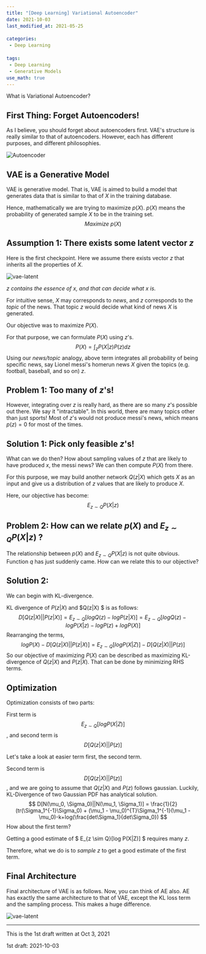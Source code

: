 ```yaml
---
title: "[Deep Learning] Variational Autoencoder"
date: 2021-10-03
last_modified_at: 2021-05-25

categories:
 - Deep Learning 

tags:
 - Deep Learning
 - Generative Models 
use_math: true
---
```




What is Variational Autoencoder?



## First Thing: Forget Autoencoders!

As I believe, you should forget about autoencoders first. VAE's structure is really similar to that of autoencoders. However, each has different purposes, and different philosophies.

 ![Autoencoder](..\..\assets\images\AE_VAE\AE_FULL.png)



## VAE is a Generative Model

VAE is generative model. That is, VAE is aimed to build a model that generates data that is similar to that of $X$ in the training database. 

Hence, mathematically we are trying to maximize $p(X)$. $p(X)$ means the probability of generated sample $X$ to be in the training set.
$$
Maximize \  p(X)
$$

## Assumption 1: There exists some latent vector $z$

Here is the first checkpoint.  Here we assume there exists vector $z$ that inherits all the properties of $X$. 

![vae-latent](..\..\assets\images\AE_VAE\VAE_latent.png)

*$z$ contains the essence of $x$, and that can decide what x is.*

For intuitive sense, $X$ may corresponds to *news*, and $z$ corresponds to the *topic* of the news. That topic $z$ would decide what kind of news $X$ is generated. 

Our objective was to maximize $P(X)$.

For that purpose, we can formulate $P(X)$ using $z$'s.
$$
P(X) = \int_{z} {P(X|z) P(z) dz}
$$
Using our *news/topic* analogy, above term integrates all probability of being specific news, say Lionel messi's homerun news $X$ given the topics (e.g. football, baseball, and so on) $z$.



## Problem 1: Too many of $z$'s!

However, integrating over $z$ is really hard, as there are so many $z$'s possible out there. We say it "intractable". In this world, there are many topics other than just sports! Most of $z$'s would not produce messi's news, which means $p(z) = 0$ for most of the times.



## Solution 1: Pick only feasible $z$'s!

What can we do then?  How about sampling values of $z$ that are likely to have produced $x$, the messi news? We can then compute $P(X)$ from there.

For this purpose, we may build another network $Q(z|X)$ which gets $X$ as an input and give us a distribution of $z$ values that are likely to produce $X$.



Here, our objective has become:
$$
E_{z \sim Q} {P(X|z)}
$$
 

## Problem 2: How can we relate $p(X)$ and $E_{z \sim Q} {P(X|z)}$ ?

The relationship between $p(X)$ and $E_{z \sim Q} {P(X|z)}$ is not quite obvious. Function $q$ has just suddenly came. How can we relate this to our objective?



## Solution 2: 

We can begin with KL-divergence.

KL divergence of $P(z|X)$ and $Q(z|X) $ is as follows:
$$
D[Q(z|X) || P(z|X)] = E_{z \sim Q}[log Q(z) - logP(z|X)] = E_{z \sim Q}[log Q(z) - logP(X|z) - logP(z) + logP(X)]
$$
Rearranging the terms,
$$
logP(X) - D[Q(z|X) || P(z|X)] = E_{z \sim Q}[log P(X|Z)] - D[Q(z|X) || P(z)]
$$
So our objective of maximizing $P(X)$ can be described as maximizing KL-divergence of $Q(z|X)$ and $P(z|X)$. That can be done by minimizing RHS terms.



## Optimization

Optimization consists of two parts:

First term is $$ E_{z \sim Q}[log P(X|Z)] $$, and second term is  $$ D[Q(z|X) || P(z)] $$



Let's take a look at easier term first, the second term.

Second term is  $$ D[Q(z|X) || P(z)] $$, and we are going to assume that $Q(z|X)$ and $P(z)$ follows gaussian. Luckily,  KL-Divergence of two Gaussian PDF has analytical solution.
$$
D[N(\mu_0, \Sigma_0)||N(\mu_1, \Sigma_1)] = \frac{1}{2}(tr(\Sigma_1^{-1}\Sigma_0) + (\mu_1 - \mu_0)^{T}\Sigma_1^{-1}(\mu_1 - \mu_0)-k+log(\frac{det\Sigma_1}{det\Sigma_0})
$$
How about the first term?

Getting a good estimate of $ E_{z \sim Q}[log P(X|Z)] $ requires many $z$. 

Therefore, what we do is to *sample* $z$ to get a good estimate of the first term.  



## Final Architecture

Final architecture of VAE is as follows. Now, you can think of AE also. AE has exactly the same architecture to that of VAE, except the KL loss term and the sampling process. This makes a huge difference. 

![vae-latent](..\..\assets\images\AE_VAE\VAE_arch.png)

---

This is the 1st draft written at Oct 3, 2021

1st draft: 2021-10-03
